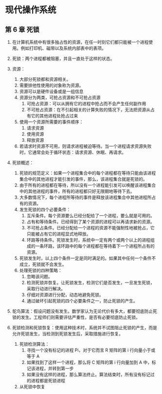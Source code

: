 # 现代操作系统

## 第 6 章 死锁

1. 在计算机系统中有很多独占性的资源，在任一时刻它们都只能被一个进程使用。例如打印机、磁带以及系统内部表中的表项。
2. 死锁：两个进程都被阻塞，并且一直处于这样的状态。
3. 资源：

    1. 大部分死锁都和资源相关。
    2. 需要排他性使用的对象称为资源。
    3. 资源可以是硬件设备或是一组信息
    4. 资源分为两类，可抢占资源和不可抢占资源
        1. 可抢占资源：可以从拥有它的进程中抢占而不会产生任何副作用
        2. 不可抢占资源：在不引起相关的计算失败的情况下，无法把资源从占有它的其他进程处抢占过来
    5. 使用一个资源所需要的事件顺序：
        1. 请求资源
        2. 使用资源
        3. 释放资源
    6. 若请求时资源不可用，则请求进程被迫等待。当一个进程请求资源失败时，它通常会处于循环状态：请求资源、休眠、再请求。

4. 死锁概述：

    1. 死锁的规范定义：如果一个进程集合中的每个进程都在等待只能由该进程集合中的其他进程才能引发的事件，那么，该进程集合就是死锁的。
    2. 由于所有的进程都在等待，所以没有一个进程能引发可以唤醒该进程集合中的其他进程的事件，所有的进程都只好无限期地等待下去。
    3. 大多数情况下，每个进程所等待的事件是释放该进程集合中其他进程所占有的资源。
    4. 发生死锁的四个必要条件：
        1. 互斥条件。每个资源要么已经分配给了一个进程，要么就是可用的。
        2. 占有和等待条件。已经得到了某个资源的进程可以再请求新的资源。
        3. 不可抢占条件。已经分配给一个进程的资源不能强制性地被抢占，它只能被占有它的进程显式地释放。
        4. 环路等待条件。死锁发生时，系统中一定有两个或两个以上的进程组成的一条环路，该环路中的每个进程都在等待着下一个进程所占有的资源。
    5. 死锁发生时，以上四个条件一定是同时满足的。如果其中任何一个条件不成立，死锁就不会发生。
    6. 处理死锁的四种策略：
        1. 忽略该问题。
        2. 检测死锁并恢复。让死锁发生，检测它们是否发生，一旦发生死锁，采取行动进行解决。
        3. 仔细对资源进行分配，动态地避免死锁。
        4. 通过破坏引起死锁的四个必要条件之一，防止死锁的产生。

5. 鸵鸟算法：假设问题没有发生。数学家认为无论代价有多大，都要彻底防止死锁的发生。工程师们则需要评估严重性，是否有必要彻底防止死锁。
6. 死锁检测和死锁恢复：使用这种技术时，系统并不试图阻止死锁的产生，而是允许死锁发生，当检测到死锁发生后，采取措施进行恢复。
    1. 死锁检测算法：
        1. 寻找一个没有标记的进程 Pi，对于它而言 R 矩阵的第 i 行向量小于或等于 A
        2. 如果找到了这样一个进程，那么将 C 矩阵的第 i 行向量加到 A 中，标记该进程，并转到第一步
        3. 如果没有这样的进程，那么算法终止。算法结束时，所有没有标记过的进程都是死锁进程
    2. 从死锁中恢复

